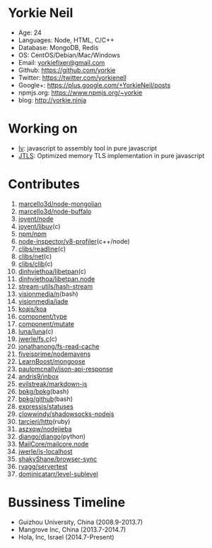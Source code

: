 Yorkie Neil
======================================
* Age: 24
* Languages: Node, HTML, C/C++
* Database: MongoDB, Redis
* OS: CentOS/Debian/Mac/Windows
* Email: yorkiefixer@gmail.com
* Github: https://github.com/yorkie
* Twitter: https://twitter.com/yorkienell
* Google+: https://plus.google.com/+YorkieNeil/posts
* npmjs.org: https://www.npmjs.org/~yorkie
* blog: http://yorkie.ninja

Working on
======================================
* [lv](https://github.com/yorkie/lv): javascript to assembly tool in pure javascript
* [JTLS](https://github.com/yorkie/JTLS): Optimized memory TLS implementation in pure javascript

Contributes
=======================================
1. [marcello3d/node-mongolian](https://github.com/marcello3d/node-mongolian/commits?author=yorkie)
2. [marcello3d/node-buffalo](https://github.com/marcello3d/node-buffalo/commits?author=yorkie)
3. [joyent/node](https://github.com/joyent/node/commits?author=yorkie)
4. [joyent/libuv](https://github.com/joyent/libuv/commits?author=yorkie)(c)
5. [npm/npm](https://github.com/npm/npm/commits?author=yorkie)
6. [node-inspector/v8-profiler](https://github.com/node-inspector/v8-profiler/commits?author=yorkie)(c++/node)
7. [clibs/readline](https://github.com/clibs/readline/commits?author=yorkie)(c)
8. [clibs/net](https://github.com/clibs/net/commits?author=yorkie)(c)
9. [clibs/clib](https://github.com/clibs/clib/commits?author=yorkie)(c)
10. [dinhviethoa/libetpan](https://github.com/dinhviethoa/libetpan/commits?author=yorkie)(c)
11. [dinhviethoa/libetpan.node](https://github.com/dinhviethoa/libetpan.node/commits?author=yorkie)
12. [stream-utils/hash-stream](https://github.com/stream-utils/hash-stream/commits?author=yorkie)
13. [visionmedia/n](https://github.com/visionmedia/n/commits?author=yorkie)(bash)
14. [visionmedia/jade](https://github.com/visionmedia/jade/commits?author=yorkie)
15. [koajs/koa](https://github.com/koajs/koa/commits?author=yorkie)
16. [component/type](https://github.com/component/type/commits?author=yorkie)
17. [component/mutate](https://github.com/component/mutate/commits?author=yorkie)
18. [luna/luna](https://github.com/luna/luna/commits?author=yorkie)(c)
19. [jwerle/fs.c](https://github.com/jwerle/fs.c/commits?author=yorkie)(c)
20. [jonathanong/fs-read-cache](https://github.com/jonathanong/fs-read-cache/commits?author=yorkie)
21. [fiveisprime/nodemavens](https://github.com/fiveisprime/nodemavens/commits?author=yorkie)
22. [LearnBoost/mongoose](https://github.com/LearnBoost/mongoose/commits?author=yorkie)
23. [paulomcnally/json-api-response](https://github.com/paulomcnally/json-api-response/commits?author=yorkie)
24. [andris9/inbox](https://github.com/andris9/inbox/commits?author=yorkie)
25. [evilstreak/markdown-js](https://github.com/evilstreak/markdown-js/commits?author=yorkie)
26. [bpkg/bpkg](https://github.com/bpkg/bpkg/commits?author=yorkie)(bash)
27. [bpkg/github](https://github.com/bpkg/github/commits?author=yorkie)(bash)
28. [expressjs/statuses](https://github.com/expressjs/statuses/commits?author=yorkie)
29. [clowwindy/shadowsocks-nodejs](https://github.com/clowwindy/shadowsocks-nodejs/commits?author=yorkie)
30. [tarcieri/http](https://github.com/tarcieri/http/commits?author=yorkie)(ruby)
31. [aszxqw/nodejieba](https://github.com/aszxqw/nodejieba/commits/master?author=yorkie)
32. [django/django](https://github.com/django/django/commits/master?author=yorkie)(python)
33. [MailCore/mailcore.node](https://github.com/MailCore/mailcore.node/commits/master?author=yorkie)
34. [jwerle/is-localhost](https://github.com/jwerle/is-localhost/commits?author=yorkie)
35. [shakyShane/browser-sync](https://github.com/shakyShane/browser-sync/commits?author=yorkie)
36. [rvagg/servertest](https://github.com/rvagg/servertest/commits?author=yorkie)
37. [dominicatarr/level-sublevel](https://github.com/dominicatarr/level-sublevel/commits?author=yorkie)

Bussiness Timeline
=======================================
* Guizhou University, China (2008.9-2013.7)
* Mangrove Inc, China (2013.7-2014.7)
* Hola, Inc, Israel (2014.7-Present)
